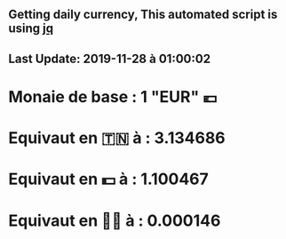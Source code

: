 ## Getting daily currency, This automated script is using [jq](https://stedolan.github.io/jq/)
## Last Update:  2019-11-28 à 01:00:02
 # Monaie de base : 1 "EUR" 💶 
 # Equivaut en 🇹🇳 à :  3.134686 
 # Equivaut en 💵 à : 1.100467
 # Equivaut en 🐱‍💻 à :  0.000146
